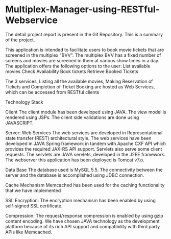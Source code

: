 # Multiplex-Manager-using-RESTful-Webservice

The detail project report is present in the Git Repository. This is a summary of the project.

This application is intended to facilitate users to book movie tickets that are screened in the multiplex "BVV". The multiplex BVV has a fixed number of screens and movies are screened in them at various show times in a day.
The application offers the following options to the user:
List available movies
Check Availability
Book tickets
Retrieve Booked Tickets

The 3 services, Listing all the available movies, Making Reservation of Tickets and Completion of Ticket Booking are hosted as Web Services, which can be accessed from RESTful clients

Technology Stack

 Client
The client module has been developed using JAVA. The view model is rendered using JSPs. The client side validations are done using JAVASCRIPT.

 Server:
Web Services
The web services are developed in Representational state transfer (REST) architectural style.
The web services have been developed in JAVA Spring framework in tandem with Apache CXF API which provides the required JAX-RS API support.
Servlets also serve some client requests. The servlets are JAVA servlets, developed in the J2EE framework.
The webserver this application has been deployed is Tomcat v7.o.

 Data Base
The database used is MySQL 5.5. The connectivity between the server and the database is accomplished using JDBC connection.

 Cache Mechanism
Memcached has been used for the caching functionality that we have implemented

 SSL Encryption: The encryption mechanism has been enabled by using self-signed SSL certificate.

 Compression: The request/response compression is enabled by using gzip content encoding.
 We have chosen JAVA technology as the development platform because of its rich API support and compatibility with third party APIs like Memcached.


